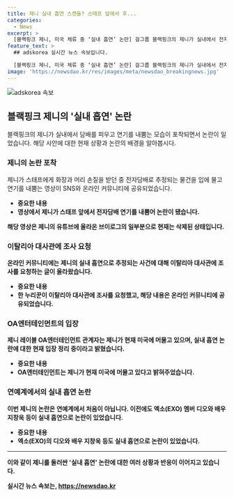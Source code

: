 ```yaml
---
title: 제니 실내 흡연 스캔들? 스태프 앞에서 후...
categories:
  - News
excerpt: >
  [블랙핑크 제니, 미국 체류 중 ‘실내 흡연’ 논란] 걸그룹 블랙핑크의 제니가 실내에서 전자담배를 피워 스태프에 연기를 내뿜는 영상이 논란이 되고 있다. 이에 대한 논란은 SNS와 온라인 커뮤니티에 번지면서 이탈리아 대사관에 신고까지 들어왔다. 현재 제니는 미국 체류 중이며, 레이블은 입장 정리 중이라 밝혀 현황을 주시하고 있다. 이는 연예계에서 벌어지는 유명인의 실내 흡연 논란 중 하나로, 이전에도 이와 관련한 사례들이 있었다.
feature_text: >
  ## adskorea 실시간 뉴스 속보입니다.

  [블랙핑크 제니, 미국 체류 중 ‘실내 흡연’ 논란] 걸그룹 블랙핑크의 제니가 실내에서 전자담배를 피워 스태프에 연기를 내뿜는 영상이 논란이 되고 있다. 이에 대한 논란은 SNS와 온라인 커뮤니티에 번지면서 이탈리아 대사관에 신고까지 들어왔다. 현재 제니는 미국 체류 중이며, 레이블은 입장 정리 중이라 밝혀 현황을 주시하고 있다. 이는 연예계에서 벌어지는 유명인의 실내 흡연 논란 중 하나로, 이전에도 이와 관련한 사례들이 있었다.
image: 'https://newsdao.kr/res/images/meta/newsdao_breakingnews.jpg'
---
```


<p><img src="https://newsdao.kr/res/images/meta/newsdao_breakingnews.jpg" alt="adskorea 속보" /></p>

<h2 data-ke-size="size26">블랙핑크 제니의 '실내 흡연' 논란</h2>

<p data-ke-size="size16">블랙핑크의 제니가 실내에서 담배를 피우고 연기를 내뿜는 모습이 포착되면서 논란이 일었습니다. 해당 사안에 대한 현재 상황과 논란의 배경을 알아봅시다.</p>

<h3>제니의 논란 포착</h3>

<p data-ke-size="size16">제니가 스태프에게 화장과 머리 손질을 받던 중 전자담배로 추정되는 물건을 입에 물고 연기를 내뿜는 영상이 SNS와 온라인 커뮤니티에 공유되었습니다.</p>

<ul>
    <li><b>중요한 내용</li>
    <li>영상에서 제니가 스태프 앞에서 전자담배 연기를 내뿜어 논란이 됐습니다.</li>
</ul>

<p data-ke-size="size16">해당 영상은 제니의 유튜브에 올라온 브이로그의 일부분으로 현재는 삭제된 상태입니다.</p>

<h3>이탈리아 대사관에 조사 요청</h3>

<p data-ke-size="size16">온라인 커뮤니티에는 제니의 실내 흡연으로 추정되는 사건에 대해 이탈리아 대사관에 조사를 요청하는 글이 올라왔습니다.</p>

<ul>
    <li><b>중요한 내용</li>
    <li>한 누리꾼이 이탈리아 대사관에 조사를 요청했고, 해당 내용은 온라인 커뮤니티에 공유되었습니다.</li>
</ul>

<h3>OA엔터테인먼트의 입장</h3>

<p data-ke-size="size16">제니 레이블 OA엔터테인먼트 관계자는 제니가 현재 미국에 머물고 있으며, 실내 흡연 논란에 대한 현재 입장 정리 중이라고 밝혔습니다.</p>

<ul>
    <li><b>중요한 내용</li>
    <li>OA엔터테인먼트는 제니가 현재 미국에 머물고 있다고 밝혀주었습니다.</li>
</ul>

<h3>연예계에서의 실내 흡연 논란</h3>

<p data-ke-size="size16">이번 제니의 논란은 연예계에서 처음이 아닙니다. 이전에도 엑소(EXO) 멤버 디오와 배우 지창욱 등이 실내 흡연으로 논란이 있었습니다.</p>

<ul>
    <li><b>중요한 내용</li>
    <li>엑소(EXO)의 디오와 배우 지창욱 등도 실내 흡연으로 논란이 있었습니다.</li>
</ul>

<hr>

<p data-ke-size="size16">이와 같이 제니를 둘러싼 '실내 흡연' 논란에 대한 여러 상황과 반응이 이어지고 있습니다.</p>
실시간 뉴스 속보는, <a href="https://newsdao.kr" rel="dofollow">https://newsdao.kr</a>


